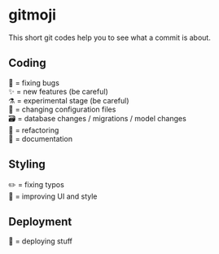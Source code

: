 # gitmoji
This short git codes help you to see what a commit is about.

## Coding
:bug: = fixing bugs  
:sparkles: = new features (be careful)  
:alembic: = experimental stage (be careful)  
:wrench: = changing configuration files  
:card_file_box: = database changes / migrations / model changes  
:construction: = refactoring  
:pencil: = documentation  

## Styling 
:pencil2: = fixing typos  
:lipstick: = improving UI and style  

## Deployment
:rocket: = deploying stuff  




